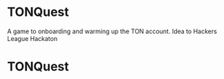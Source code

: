 # TONQuest
A game to onboarding and warming up the TON account. Idea to Hackers League Hackaton 
# TONQuest
